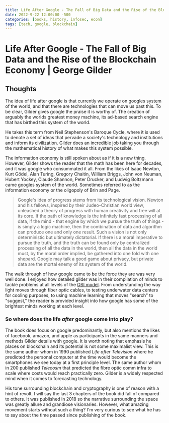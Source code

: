 ```yaml
---
title: Life After Google - The Fall of Big Data and the Rise of the Blockchain Economy | George Gilder
date: 2022-9-22 12:00:00 -500
categories: [books, history, infosec, econ]
tags: [tech, google, blockchain]
---
```


# Life After Google - The Fall of Big Data and the Rise of the Blockchain Economy | George Gilder

## Thoughts

The idea of life after google is that currently we operate on googles system of the world, and that there are technologies that can move us past this. To be clear, Gilder gives google the praise it is worthy of. The creation of arguably the worlds greatest money machine, its ad-based search engine that has birthed this system of the world.

He takes this term from Neil Stephenson's Baroque Cycle, where it is used to denote a set of ideas that pervade a society's technology and institutions and inform its civilization. Gilder does an incredible job taking you through the mathematical history of what makes this system possible.

The information economy is still spoken about as if it is a new thing. However, Gilder shows the reader that the math has been here for decades, and it was google who consummated it all. From the likes of Isaac Newton, Kurt Gödel, Alan Turing, Gregory Chaitin, William Briggs, John von Neuman, Hubert Yockey, Claude Shannon, Peter Drucker, and Ludwig Boltzmann came googles system of the world. Sometimes referred to as the information economy or the oligopoly of Brin and Page.

>Google's idea of progress stems from its technological vision. Newton and his fellows, inspired by their Judeo-Christian world view, unleashed a theory of progress with human creativity and free will at its core. If the path of knowledge is the infinitely fast processing of all data, if the mind - that engine by which we pursue the truth of things - is simply a logic machine, then the combination of data and algorithm can produce one and only one result. Such a vision is not only deterministic but ultimately dictatorial. If there is a moral imperative to pursue the truth, and the truth can be found only by centralized processing of all the data in the world, then all the data in the world must, by the moral order implied, be gathered into one fold with one shepard. Google may talk a good game about privacy, but private data are the mortal enemy of its system of the world.

The walk through of how google came to be the force they are was very well done. I enjoyed how detailed gilder was in their compilation of minds to tackle problems at all levels of the [OSI model](https://www.wikiwand.com/en/OSI_model). From understanding the way light moves through fiber optic cables, to testing underwater data centers for cooling purposes, to using machine learning that moves "search" to "suggest," the reader is provided insight into how google has some of the brightest minds working at each level. 

### So where does the life _after_ google come into play?

The book does focus on google predominantly, but also mentions the likes of facebook, amazon, and apple as participants in the same manners and methods Gilder details with google. It is worth noting that emphasis he places on blockchain and its potential is not some maximalist view. This is the same author whom in 1990 published _Life after Television_ where he predicted the personal computer at the time would become the smartphones we see today at a first principle level. The same author whom in 200 published _Telecosm_ that predicted the fibre optic comm infra to scale where costs would reach practically zero. Gilder is a widely respected mind when it comes to forecasting technology.

His tone surrounding blockchain and cryptography is one of reason with a hint of revolt. I will say the last 3 chapters of the book did fall of compared to others. It was published in 2018 so the narrative surrounding the space was greatly allure and grandiose visionaries. However, what amazing movement starts without such a thing? I'm very curious to see what he has to say about the time passed since publishing of the book.